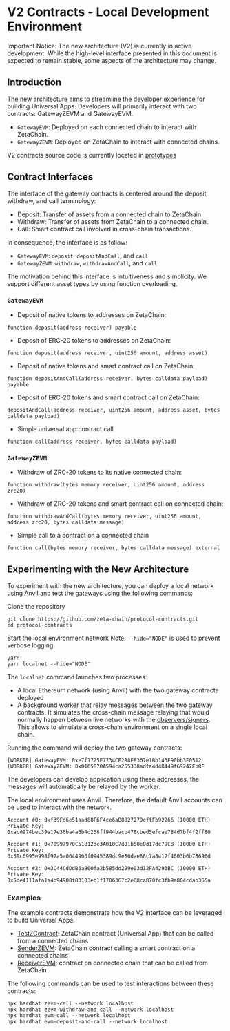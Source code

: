 # V2 Contracts - Local Development Environment

Important Notice: The new architecture (V2) is currently in active development. While the high-level interface presented in this document is expected to remain stable, some aspects of the architecture may change.

## Introduction

The new architecture aims to streamline the developer experience for building Universal Apps. Developers will primarily interact with two contracts: GatewayZEVM and GatewayEVM.

* `GatewayEVM`: Deployed on each connected chain to interact with ZetaChain.
* `GatewayZEVM`: Deployed on ZetaChain to interact with connected chains.

V2 contracts source code is currently located in [prototypes](/contracts/prototypes/)

## Contract Interfaces

The interface of the gateway contracts is centered around the deposit, withdraw, and call terminology:

* Deposit: Transfer of assets from a connected chain to ZetaChain.
* Withdraw: Transfer of assets from ZetaChain to a connected chain.
* Call: Smart contract call involved in cross-chain transactions.


In consequence, the interface is as follow:
* `GatewayEVM`: `deposit`, `depositAndCall`, and `call`
* `GatewayZEVM`: `withdraw`, `withdrawAndCall`, and `call`

The motivation behind this interface is intuitiveness and simplicity. We support different asset types by using function overloading.

### `GatewayEVM`

* Deposit of native tokens to addresses on ZetaChain:

```
function deposit(address receiver) payable
```

* Deposit of ERC-20 tokens to addresses on ZetaChain:

```
function deposit(address receiver, uint256 amount, address asset)
```

* Deposit of native tokens and smart contract call on ZetaChain:

```
function depositAndCall(address receiver, bytes calldata payload) payable
```

* Deposit of ERC-20 tokens and smart contract call on ZetaChain:

```
depositAndCall(address receiver, uint256 amount, address asset, bytes calldata payload)
```

* Simple universal app contract call

```
function call(address receiver, bytes calldata payload)
```

### `GatewayZEVM`

* Withdraw of ZRC-20 tokens to its native connected chain:

```
function withdraw(bytes memory receiver, uint256 amount, address zrc20)
```

* Withdraw of ZRC-20 tokens and smart contract call on connected chain\:

```
function withdrawAndCall(bytes memory receiver, uint256 amount, address zrc20, bytes calldata message)
```

* Simple call to a contract on a connected chain

```
function call(bytes memory receiver, bytes calldata message) external
```

## Experimenting with the New Architecture

To experiment with the new architecture, you can deploy a local network using Anvil and test the gateways using the following commands:

Clone the repository
```
git clone https://github.com/zeta-chain/protocol-contracts.git
cd protocol-contracts
```

Start the local environment network
Note: `--hide="NODE"` is used to prevent verbose logging
```
yarn
yarn localnet --hide="NODE"
```

The `localnet` command launches two processes:

- A local Ethereum network (using Anvil) with the two gateway contracta deployed
- A background worker that relay messages between the two gateway contracts. It simulates the cross-chain message relaying that would normally happen between live networks with the [observers/signers](https://www.zetachain.com/docs/developers/architecture/observers/). This allows to simulate a cross-chain environment on a single local chain.

Running the command will deploy the two gateway contracts:

```
[WORKER] GatewayEVM: 0xe7f1725E7734CE288F8367e1Bb143E90bb3F0512
[WORKER] GatewayZEVM: 0x0165878A594ca255338adfa4d48449f69242Eb8F
```

The developers can develop application using these addresses, the messages will automatically be relayed by the worker.

The local environment uses Anvil. Therefore, the default Anvil accounts can be used to interact with the network.

```
Account #0: 0xf39Fd6e51aad88F6F4ce6aB8827279cffFb92266 (10000 ETH)
Private Key: 0xac0974bec39a17e36ba4a6b4d238ff944bacb478cbed5efcae784d7bf4f2ff80

Account #1: 0x70997970C51812dc3A010C7d01b50e0d17dc79C8 (10000 ETH)
Private Key: 0x59c6995e998f97a5a0044966f0945389dc9e86dae88c7a8412f4603b6b78690d

Account #2: 0x3C44CdDdB6a900fa2b585dd299e03d12FA4293BC (10000 ETH)
Private Key: 0x5de4111afa1a4b94908f83103eb1f1706367c2e68ca870fc3fb9a804cdab365a
```

### Examples

The example contracts demonstrate how the V2 interface can be leveraged to build Universal Apps.

* [TestZContract](/contracts/prototypes/zevm/TestZContract.sol): ZetaChain contract (Universal App) that can be called from a connected chains
* [SenderZEVM](/contracts/prototypes/zevm/SenderZEVM.sol): ZetaChain contract calling a smart contract on a connected chains
* [ReceiverEVM](/contracts/prototypes/evm/ReceiverEVM.sol): contract on connected chain that can be called from ZetaChain

The following commands can be used to test interactions between these contracts:
```
npx hardhat zevm-call --network localhost
npx hardhat zevm-withdraw-and-call --network localhost
npx hardhat evm-call --network localhost
npx hardhat evm-deposit-and-call --network localhost
```